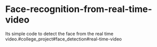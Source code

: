 # Face-recognition-from-real-time-video
Its simple code to detect the face from the real time video.#college_project#face_detection#real-time-video
